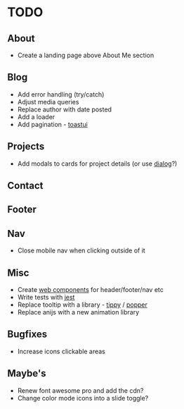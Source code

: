 # TODO

## About

- Create a landing page above About Me section

## Blog

- Add error handling (try/catch)
- Adjust media queries
- Replace author with date posted
- Add a loader
- Add pagination - [toastui](https://ui.toast.com/tui-pagination)

## Projects

- Add modals to cards for project details (or use [dialog](https://developer.mozilla.org/en-US/docs/Web/HTML/Element/dialog)?)

## Contact

## Footer

## Nav

- Close mobile nav when clicking outside of it

## Misc

- Create [web components](https://www.section.io/engineering-education/how-to-create-a-web-component-with-vanilla-javascript/) for header/footer/nav etc
- Write tests with [jest](https://jestjs.io/)
- Replace tooltip with a library - [tippy](https://atomiks.github.io/tippyjs/) / [popper](https://popper.js.org/)
- Replace anijs with a new animation library

## Bugfixes

- Increase icons clickable areas

## Maybe's

- Renew font awesome pro and add the cdn?
- Change color mode icons into a slide toggle?

